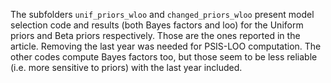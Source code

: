 The subfolders `unif_priors_wloo` and `changed_priors_wloo` present model selection code and results (both Bayes factors and loo) for the Uniform priors and Beta priors respectively. Those are the ones reported in the article. Removing the last year was needed for PSIS-LOO computation. The other codes compute Bayes factors too, but those seem to be less reliable (i.e. more sensitive to priors) with the last year included. 


